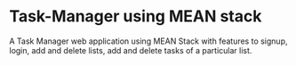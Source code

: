 # Task-Manager using MEAN stack
A Task Manager web application using MEAN Stack with features to signup, login, add and delete lists, add and delete tasks of a particular list.
